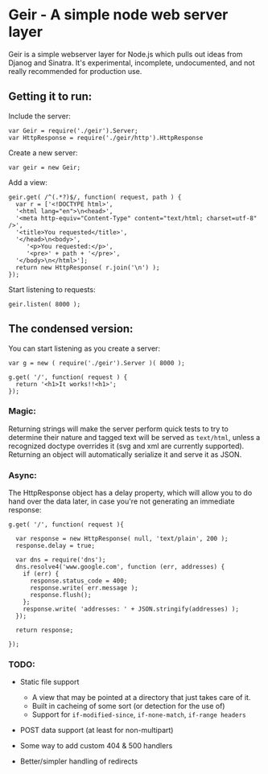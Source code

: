 # Geir - A simple node web server layer

Geir is a simple webserver layer for Node.js which pulls out ideas from Djanog and Sinatra. It's experimental, incomplete, undocumented, and not really recommended for production use. 


## Getting it to run:

Include the server:

    var Geir = require('./geir').Server;
    var HttpResponse = require('./geir/http').HttpResponse

Create a new server:

    var geir = new Geir;

Add a view:

    geir.get( /^(.*?)$/, function( request, path ) {
      var r = ['<!DOCTYPE html>',
      '<html lang="en">\n<head>',
      '<meta http-equiv="Content-Type" content="text/html; charset=utf-8" />',
      '<title>You requested</title>',
      '</head>\n<body>',
         '<p>You requested:</p>',
         '<pre>' + path + '</pre>',
      '</body>\n</html>'];
      return new HttpResponse( r.join('\n') );
    });

Start listening to requests:

    geir.listen( 8000 );


## The condensed version:

You can start listening as you create a server:

    var g = new ( require('./geir').Server )( 8000 );

    g.get( '/', function( request ) {
      return '<h1>It works!!<h1>';
    });


### Magic:

Returning strings will make the server perform quick tests to try to determine their nature and tagged text will be served as `text/html`, unless a recognized doctype overrides it (svg and xml are currently supported).  Returning an object will automatically serialize it and serve it as JSON.


### Async:

The HttpResponse object has a delay property, which will allow you to do hand over the data later, in case you're not generating an immediate response:

    g.get( '/', function( request ){

      var response = new HttpResponse( null, 'text/plain', 200 );
      response.delay = true;
      
      var dns = require('dns');
      dns.resolve4('www.google.com', function (err, addresses) {
        if (err) {
          response.status_code = 400;
          response.write( err.message );
          response.flush();
        };
        response.write( 'addresses: ' + JSON.stringify(addresses) );
      });

      return response;

    });


### TODO:

* Static file support
  - A view that may be pointed at a directory that just takes care of it.
  - Built in cacheing of some sort (or detection for the use of)
  - Support for `if-modified-since`, `if-none-match`, `if-range headers`

* POST data support (at least for non-multipart)

* Some way to add custom 404 & 500 handlers

* Better/simpler handling of redirects

